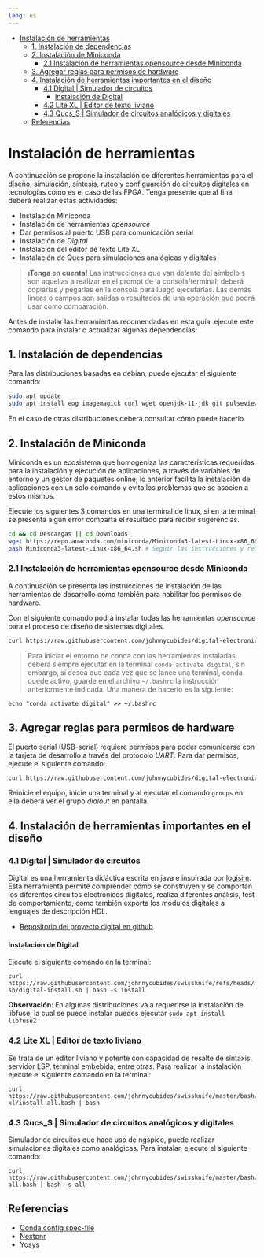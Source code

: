 ```yaml
---
lang: es
---
```


<!-- vim-markdown-toc Marked -->

* [Instalación de herramientas](#instalación-de-herramientas)
  * [1. Instalación de dependencias](#1.-instalación-de-dependencias)
  * [2. Instalación de Miniconda](#2.-instalación-de-miniconda)
    * [2.1 Instalación de herramientas opensource desde Miniconda](#2.1-instalación-de-herramientas-opensource-desde-miniconda)
  * [3. Agregar reglas para permisos de hardware](#3.-agregar-reglas-para-permisos-de-hardware)
  * [4. Instalación de herramientas importantes en el diseño](#4.-instalación-de-herramientas-importantes-en-el-diseño)
    * [4.1 Digital | Simulador de circuitos](#4.1-digital-|-simulador-de-circuitos)
      * [Instalación de Digital](#instalación-de-digital)
    * [4.2 Lite XL | Editor de texto liviano](#4.2-lite-xl-|-editor-de-texto-liviano)
    * [4.3 Qucs_S | Simulador de circuitos analógicos y digitales](#4.3-qucs_s-|-simulador-de-circuitos-analógicos-y-digitales)
  * [Referencias](#referencias)

<!-- vim-markdown-toc -->

# Instalación de herramientas

A continuación se propone la instalación de diferentes herramientas para el diseño, simulación, síntesis, ruteo y configuarción
de circuitos digitales en tecnologías como es el caso de las FPGA. Tenga presente que al final deberá realizar estas actividades:

* Instalación Miniconda
* Instalación de herramientas _opensource_
* Dar permisos al puerto USB para comunicación serial
* Instalación de _Digital_
* Instalación del editor de texto Lite XL
* Instalación de Qucs para simulaciones analógicas y digitales

> **¡Tenga en cuenta!** Las instrucciones que van delante del símbolo ` $ ` son aquellas a realizar en el prompt de la consola/terminal; deberá copiarlas y
> pegarlas en la consola para luego ejecutarlas. Las demás líneas o campos son salidas o resultados de una operación que podrá usar como
> comparación.


Antes de instalar las herramientas recomendadas en esta guía, ejecute este
comando para instalar o actualizar algunas dependencias:

## 1. Instalación de dependencias

Para las distribuciones basadas en debian, puede ejecutar el siguiente comando:

```bash
sudo apt update
sudo apt install eog imagemagick curl wget openjdk-11-jdk git pulseview ngspice -y
```

En el caso de otras distribuciones deberá consultar cómo puede hacerlo.

## 2. Instalación de Miniconda

Miniconda es un ecosistema que homogeniza las características requeridas para
la instalación y ejecución de aplicaciones, a través de variables de entorno y
un gestor de paquetes online, lo anterior facilita la instalación de
aplicaciones con un solo comando y evita los problemas que se asocien a estos
mismos.

Ejecute los siguientes 3 comandos en una terminal de linux, si en la terminal
se presenta algún error comparta el resultado para recibir sugerencias.

```bash
cd && cd Descargas || cd Downloads
wget https://repo.anaconda.com/miniconda/Miniconda3-latest-Linux-x86_64.sh
bash Miniconda3-latest-Linux-x86_64.sh # Seguir las instrucciones y reiniciar la terminal
```

### 2.1 Instalación de herramientas opensource desde Miniconda

A continuación se presenta las instrucciones de instalación de las herramientas de desarrollo 
como también para habilitar los permisos de hardware.

Con el siguiente comando podrá instalar todas las herramientas _opensource_
para el proceso de diseño de sistemas digitales.

```bash
curl https://raw.githubusercontent.com/johnnycubides/digital-electronic-1-101/main/installTools/spec-file.txt > ./spec-file.txt && conda create -n digital --file ./spec-file.txt
```

> Para iniciar el entorno de conda con las herramientas instaladas deberá
> siempre ejecutar en la terminal `conda activate digital`, sin embargo, si
> desea que cada vez que se lance una terminal, conda quede activo, guarde en
> el archivo `~/.bashrc` la instrucción anteriormente indicada. Una manera de
> hacerlo es la siguiente:

```
echo "conda activate digital" >> ~/.bashrc
```

## 3. Agregar reglas para permisos de hardware

El puerto serial (USB-serial) requiere permisos para poder comunicarse con la
tarjeta de desarrollo a través del protocolo _UART_. Para dar permisos, ejecute
el siguiente comando:

```bash
curl https://raw.githubusercontent.com/johnnycubides/digital-electronic-1-101/main/installTools/hw-permissions.sh | sh
```

Reinicie el equipo, inicie una terminal y al ejecutar el comando `groups` en
ella deberá ver el grupo *dialout* en pantalla.

## 4. Instalación de herramientas importantes en el diseño

### 4.1 Digital | Simulador de circuitos

Digital es una herramienta didáctica escrita en java e inspirada por [logisim](http://www.cburch.com/logisim/).
Esta herramienta permite comprender cómo se construyen y se comportan los diferentes circuitos electrónicos digitales,
realiza diferentes análisis, test de comportamiento, como también exporta los módulos digitales a lenguajes de descripción HDL.

* [Repositorio del proyecto digital en github](https://github.com/hneemann/Digital)

#### Instalación de Digital

Ejecute el siguiente comando en la terminal:

```
curl https://raw.githubusercontent.com/johnnycubides/swissknife/refs/heads/master/bash/installs/digital-sh/digital-install.sh | bash -s install
```

**Observación**: En algunas distribuciones va a requerirse la instalación de libfuse, la cual se puede instalar puedes ejecutar `sudo apt install libfuse2`

### 4.2 Lite XL | Editor de texto liviano

Se trata de un editor liviano y potente con capacidad de resalte de sintaxis, servidor LSP, terminal embebida, entre otras.
Para realizar la instalación ejecute el siguiente comando en la terminal:

```
curl https://raw.githubusercontent.com/johnnycubides/swissknife/master/bash/installs/lite-xl/install-all.bash | bash
```

### 4.3 Qucs_S | Simulador de circuitos analógicos y digitales

Simulador de circuitos que hace uso de ngspice, puede realizar simulaciones
digitales como analógicas. Para instalar, ejecute el siguiente comando:

```
curl https://raw.githubusercontent.com/johnnycubides/swissknife/master/bash/installs/qucs_s/install-all.bash | bash -s all
```

## Referencias

* [Conda  config spec-file](https://conda.io/projects/conda/en/latest/user-guide/tasks/manage-environments.html#activating-an-environment)
* [Nextpnr](https://github.com/YosysHQ/nextpnr)
* [Yosys](https://github.com/YosysHQ/yosys)
